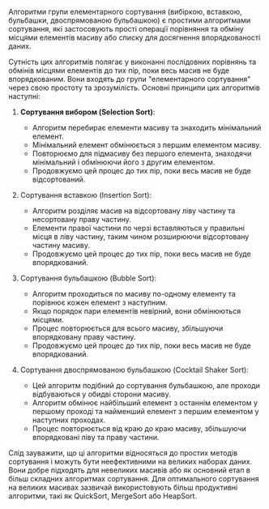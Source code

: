 Алгоритми групи елементарного сортування (вибіркою, вставкою, бульбашки, двоспрямованою бульбашкою) є простими алгоритмами сортування, які застосовують прості операції порівняння та обміну місцями елементів масиву або списку для досягнення впорядкованості даних.

Сутність цих алгоритмів полягає у виконанні послідовних порівнянь та обмінів місцями елементів до тих пір, поки весь масив не буде впорядкованим. Вони входять до групи "елементарного сортування" через свою простоту та зрозумілість. Основні принципи цих алгоритмів наступні:

1. **Сортування вибором (Selection Sort)**:
    - Алгоритм перебирає елементи масиву та знаходить мінімальний елемент.
    - Мінімальний елемент обмінюється з першим елементом масиву.
    - Повторюємо для підмасиву без першого елемента, знаходячи мінімальний і обмінюючи його з другим елементом.
    - Продовжуємо цей процес до тих пір, поки весь масив не буде відсортований.
    
2. Сортування вставкою (Insertion Sort):
    - Алгоритм розділяє масив на відсортовану ліву частину та несортовану праву частину.
    - Елементи правої частини по черзі вставляються у правильні місця в ліву частину, таким чином розширюючи відсортовану частину масиву.
    - Продовжуємо цей процес до тих пір, поки весь масив не буде впорядкований.
    
3. Сортування бульбашкою (Bubble Sort):
    
    - Алгоритм проходиться по масиву по-одному елементу та порівнює кожен елемент з наступним.
    - Якщо порядок пари елементів невірний, вони обмінюються місцями.
    - Процес повторюється для всього масиву, збільшуючи впорядковану праву частину.
    - Продовжуємо цей процес до тих пір, поки весь масив не буде впорядкований.
4. Сортування двоспрямованою бульбашкою (Cocktail Shaker Sort):
    
    - Цей алгоритм подібний до сортування бульбашкою, але проходи відбуваються у обидві сторони масиву.
    - Алгоритм обмінює найбільший елемент з останнім елементом у першому проході та найменший елемент з першим елементом у наступних проходах.
    - Процес повторюється від краю до краю масиву, збільшуючи впорядковані ліву та праву частини.

Слід зауважити, що ці алгоритми відносяться до простих методів сортування і можуть бути неефективними на великих наборах даних. Вони добре підходять для невеликих масивів або як основний етап в більш складних алгоритмах сортування. Для оптимального сортування на великих масивах зазвичай використовують більш продуктивні алгоритми, такі як QuickSort, MergeSort або HeapSort.